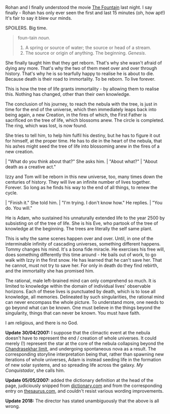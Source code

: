 <!--
.. title: Religion, at last.
.. slug: religion-at-last
.. date: 2007-04-29 07:36:26-05:00
.. tags: movie
.. link: 
.. description: 
.. type: text
-->


Rohan and I finally understood the movie [The
Fountain](the-fountain) last night. I say finally - Rohan
has only ever seen the first and last 15 minutes (oh, how apt!) It's
fair to say it blew our minds.

SPOILERS. Big time.

> foun-tain *noun*.
>
> 1.  A spring or source of water; the source or head of a stream.
> 2.  The source or origin of anything. The beginning. *Genesis*.

She finally taught him that they get reborn. That's why she wasn't
afraid of dying any more. That's why the two of them meet over and over
through history. That's why he is so tearfully happy to realise he is
about to die. Because death is their road to immortality. To be reborn.
To live forever.

This is how the tree of life grants immortality - by allowing them to
realise this. Nothing has changed, other than their own knowledge.

The conclusion of his journey, to reach the nebula with the tree, is
just in time for the end of the universe, which then immediately leaps
back into being again, a new Creation, in the fires of which, the First
Father is sacrificed on the tree of life, which blossoms anew. The
circle is completed. The ring, which was lost, is now found.

She tries to tell him, to help him fulfil his destiny, but he has to
figure it out for himself, at the proper time. He has to die in the
heart of the nebula, that his ashes might seed the tree of life into
blossoming anew in the fires of a new creation.

| "What do you think about that?" She asks him.
| "About what?"
| "About death as a creative act."

Izzy and Tom will be reborn in this new universe, too, many times down
the centuries of history. They will live an infinite number of lives
together. Forever. So long as he finds his way to the end of all things,
to renew the cycle.

| "Finish it." She told him.
| "I'm trying. I don't know how." He replies.
| "You do. You will."

He is Adam, who sustained his unnaturally extended life to the year 2500
by subsisting on of the tree of life. She is his Eve, who partook of the
tree of knowledge at the beginning. The trees are literally the self
same plant.

This is why the same scenes happen over and over. Until, in one of the
interminable infinity of cascading universes, something different
happens. Tommy changes his mind. It's a bona fide miracle. He exercises
his free will, does something differently this time around - He bails
out of work, to go walk with Izzy in the first snow. He has learned that
he can't save her. That he cannot, must not try to save her. For only in
death do they find rebirth, and the immortality she has promised him.

The rational, male left-brained mind can only comprehend so much. It is
limited to knowledge within the domain of individual lives' observable
horizons. Each of these lives is punctuated by death, which is to lose
all knowledge, all memories. Delineated by such singularities, the
rational mind can never encompass the whole picture. To understand more,
one needs to go beyond what can be known. One must believe in the things
beyond the singularity, things that can never be known. You must have
faith.

I am religious, and there is no God.

**Update 30/04/2007:** I suppose that the climactic event at the nebula
doesn't have to represent the end / creation of whole universes. It
could merely (!) represent the star at the core of the nebula collapsing
beyond the [Chandrasekhar
limit](http://en.wikipedia.org/wiki/Chandrasekhar_limit), and undergoing
spontaneous nova as a result. The corresponding storyline interpretation
being that, rather than spawning new iterations of whole universes, Adam
is instead seeding life in the formation of new solar systems, and so
spreading life across the galaxy. *My Conquistador*, she calls him.

**Update 05/05/2007:** added the dictionary definition at the head of
the page, judiciously snipped from
[dictionary.com](http://dictionary.reference.com/browse/fountain) and
from the corresponding entry on
[thesaurus.com](http://thesaurus.reference.com/browse/fountain), and
couldn't resist various wording improvements.

**Update 2018:** The director has stated unambiguously that the above
is all wrong.

